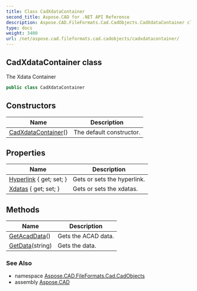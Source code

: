 ```yaml
---
title: Class CadXdataContainer
second_title: Aspose.CAD for .NET API Reference
description: Aspose.CAD.FileFormats.Cad.CadObjects.CadXdataContainer class. The Xdata Container
type: docs
weight: 3400
url: /net/aspose.cad.fileformats.cad.cadobjects/cadxdatacontainer/
---
```

## CadXdataContainer class

The Xdata Container

```csharp
public class CadXdataContainer
```

## Constructors

| Name | Description |
| --- | --- |
| [CadXdataContainer](cadxdatacontainer/)() | The default constructor. |

## Properties

| Name | Description |
| --- | --- |
| [Hyperlink](../../aspose.cad.fileformats.cad.cadobjects/cadxdatacontainer/hyperlink/) { get; set; } | Gets or sets the hyperlink. |
| [Xdatas](../../aspose.cad.fileformats.cad.cadobjects/cadxdatacontainer/xdatas/) { get; set; } | Gets or sets the xdatas. |

## Methods

| Name | Description |
| --- | --- |
| [GetAcadData](../../aspose.cad.fileformats.cad.cadobjects/cadxdatacontainer/getacaddata/)() | Gets the ACAD data. |
| [GetData](../../aspose.cad.fileformats.cad.cadobjects/cadxdatacontainer/getdata/)(string) | Gets the data. |

### See Also

* namespace [Aspose.CAD.FileFormats.Cad.CadObjects](../../aspose.cad.fileformats.cad.cadobjects/)
* assembly [Aspose.CAD](../../)


